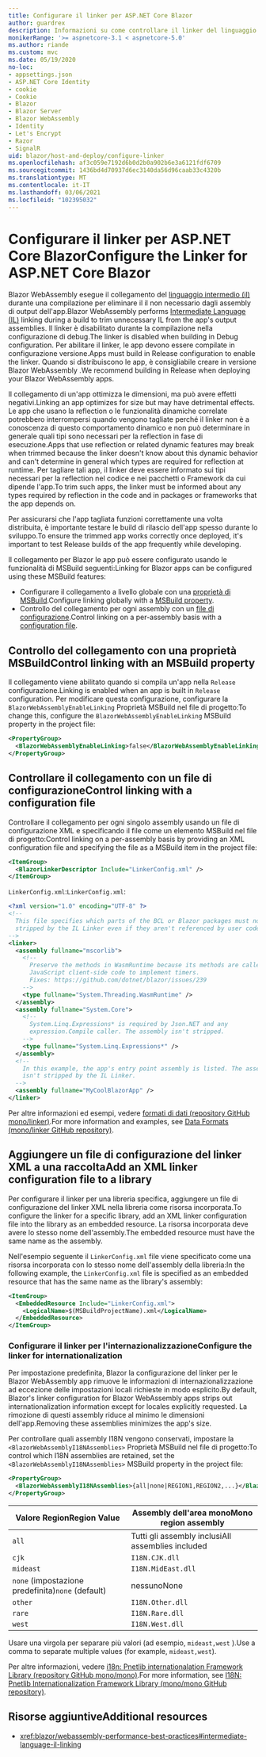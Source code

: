 ```yaml
---
title: Configurare il linker per ASP.NET Core Blazor
author: guardrex
description: Informazioni su come controllare il linker del linguaggio intermedio (IL) durante la compilazione di un' Blazor app.
monikerRange: '>= aspnetcore-3.1 < aspnetcore-5.0'
ms.author: riande
ms.custom: mvc
ms.date: 05/19/2020
no-loc:
- appsettings.json
- ASP.NET Core Identity
- cookie
- Cookie
- Blazor
- Blazor Server
- Blazor WebAssembly
- Identity
- Let's Encrypt
- Razor
- SignalR
uid: blazor/host-and-deploy/configure-linker
ms.openlocfilehash: af3c059e7192d6b0d2b0a902b6e3a6121fdf6709
ms.sourcegitcommit: 1436bd4d70937d6ec3140da56d96caab33c4320b
ms.translationtype: MT
ms.contentlocale: it-IT
ms.lasthandoff: 03/06/2021
ms.locfileid: "102395032"
---
```

# <a name="configure-the-linker-for-aspnet-core-blazor"></a><span data-ttu-id="0cfd5-103">Configurare il linker per ASP.NET Core Blazor</span><span class="sxs-lookup"><span data-stu-id="0cfd5-103">Configure the Linker for ASP.NET Core Blazor</span></span>

<span data-ttu-id="0cfd5-104">Blazor WebAssembly esegue il collegamento del [linguaggio intermedio (il)](/dotnet/standard/managed-code#intermediate-language--execution) durante una compilazione per eliminare il il non necessario dagli assembly di output dell'app.</span><span class="sxs-lookup"><span data-stu-id="0cfd5-104">Blazor WebAssembly performs [Intermediate Language (IL)](/dotnet/standard/managed-code#intermediate-language--execution) linking during a build to trim unnecessary IL from the app's output assemblies.</span></span> <span data-ttu-id="0cfd5-105">Il linker è disabilitato durante la compilazione nella configurazione di debug.</span><span class="sxs-lookup"><span data-stu-id="0cfd5-105">The linker is disabled when building in Debug configuration.</span></span> <span data-ttu-id="0cfd5-106">Per abilitare il linker, le app devono essere compilate in configurazione versione.</span><span class="sxs-lookup"><span data-stu-id="0cfd5-106">Apps must build in Release configuration to enable the linker.</span></span> <span data-ttu-id="0cfd5-107">Quando si distribuiscono le app, è consigliabile creare in versione Blazor WebAssembly .</span><span class="sxs-lookup"><span data-stu-id="0cfd5-107">We recommend building in Release when deploying your Blazor WebAssembly apps.</span></span> 

<span data-ttu-id="0cfd5-108">Il collegamento di un'app ottimizza le dimensioni, ma può avere effetti negativi.</span><span class="sxs-lookup"><span data-stu-id="0cfd5-108">Linking an app optimizes for size but may have detrimental effects.</span></span> <span data-ttu-id="0cfd5-109">Le app che usano la reflection o le funzionalità dinamiche correlate potrebbero interrompersi quando vengono tagliate perché il linker non è a conoscenza di questo comportamento dinamico e non può determinare in generale quali tipi sono necessari per la reflection in fase di esecuzione.</span><span class="sxs-lookup"><span data-stu-id="0cfd5-109">Apps that use reflection or related dynamic features may break when trimmed because the linker doesn't know about this dynamic behavior and can't determine in general which types are required for reflection at runtime.</span></span> <span data-ttu-id="0cfd5-110">Per tagliare tali app, il linker deve essere informato sui tipi necessari per la reflection nel codice e nei pacchetti o Framework da cui dipende l'app.</span><span class="sxs-lookup"><span data-stu-id="0cfd5-110">To trim such apps, the linker must be informed about any types required by reflection in the code and in packages or frameworks that the app depends on.</span></span>

<span data-ttu-id="0cfd5-111">Per assicurarsi che l'app tagliata funzioni correttamente una volta distribuita, è importante testare le build di rilascio dell'app spesso durante lo sviluppo.</span><span class="sxs-lookup"><span data-stu-id="0cfd5-111">To ensure the trimmed app works correctly once deployed, it's important to test Release builds of the app frequently while developing.</span></span>

<span data-ttu-id="0cfd5-112">Il collegamento per Blazor le app può essere configurato usando le funzionalità di MSBuild seguenti:</span><span class="sxs-lookup"><span data-stu-id="0cfd5-112">Linking for Blazor apps can be configured using these MSBuild features:</span></span>

* <span data-ttu-id="0cfd5-113">Configurare il collegamento a livello globale con una [proprietà di MSBuild](#control-linking-with-an-msbuild-property).</span><span class="sxs-lookup"><span data-stu-id="0cfd5-113">Configure linking globally with a [MSBuild property](#control-linking-with-an-msbuild-property).</span></span>
* <span data-ttu-id="0cfd5-114">Controllo del collegamento per ogni assembly con un [file di configurazione](#control-linking-with-a-configuration-file).</span><span class="sxs-lookup"><span data-stu-id="0cfd5-114">Control linking on a per-assembly basis with a [configuration file](#control-linking-with-a-configuration-file).</span></span>

## <a name="control-linking-with-an-msbuild-property"></a><span data-ttu-id="0cfd5-115">Controllo del collegamento con una proprietà MSBuild</span><span class="sxs-lookup"><span data-stu-id="0cfd5-115">Control linking with an MSBuild property</span></span>

<span data-ttu-id="0cfd5-116">Il collegamento viene abilitato quando si compila un'app nella `Release` configurazione.</span><span class="sxs-lookup"><span data-stu-id="0cfd5-116">Linking is enabled when an app is built in `Release` configuration.</span></span> <span data-ttu-id="0cfd5-117">Per modificare questa configurazione, configurare la `BlazorWebAssemblyEnableLinking` Proprietà MSBuild nel file di progetto:</span><span class="sxs-lookup"><span data-stu-id="0cfd5-117">To change this, configure the `BlazorWebAssemblyEnableLinking` MSBuild property in the project file:</span></span>

```xml
<PropertyGroup>
  <BlazorWebAssemblyEnableLinking>false</BlazorWebAssemblyEnableLinking>
</PropertyGroup>
```

## <a name="control-linking-with-a-configuration-file"></a><span data-ttu-id="0cfd5-118">Controllare il collegamento con un file di configurazione</span><span class="sxs-lookup"><span data-stu-id="0cfd5-118">Control linking with a configuration file</span></span>

<span data-ttu-id="0cfd5-119">Controllare il collegamento per ogni singolo assembly usando un file di configurazione XML e specificando il file come un elemento MSBuild nel file di progetto:</span><span class="sxs-lookup"><span data-stu-id="0cfd5-119">Control linking on a per-assembly basis by providing an XML configuration file and specifying the file as a MSBuild item in the project file:</span></span>

```xml
<ItemGroup>
  <BlazorLinkerDescriptor Include="LinkerConfig.xml" />
</ItemGroup>
```

<span data-ttu-id="0cfd5-120">`LinkerConfig.xml`:</span><span class="sxs-lookup"><span data-stu-id="0cfd5-120">`LinkerConfig.xml`:</span></span>

```xml
<?xml version="1.0" encoding="UTF-8" ?>
<!--
  This file specifies which parts of the BCL or Blazor packages must not be
  stripped by the IL Linker even if they aren't referenced by user code.
-->
<linker>
  <assembly fullname="mscorlib">
    <!--
      Preserve the methods in WasmRuntime because its methods are called by 
      JavaScript client-side code to implement timers.
      Fixes: https://github.com/dotnet/blazor/issues/239
    -->
    <type fullname="System.Threading.WasmRuntime" />
  </assembly>
  <assembly fullname="System.Core">
    <!--
      System.Linq.Expressions* is required by Json.NET and any 
      expression.Compile caller. The assembly isn't stripped.
    -->
    <type fullname="System.Linq.Expressions*" />
  </assembly>
  <!--
    In this example, the app's entry point assembly is listed. The assembly
    isn't stripped by the IL Linker.
  -->
  <assembly fullname="MyCoolBlazorApp" />
</linker>
```

<span data-ttu-id="0cfd5-121">Per altre informazioni ed esempi, vedere [formati di dati (repository GitHub mono/linker)](https://github.com/mono/linker/blob/main/docs/data-formats.md).</span><span class="sxs-lookup"><span data-stu-id="0cfd5-121">For more information and examples, see [Data Formats (mono/linker GitHub repository)](https://github.com/mono/linker/blob/main/docs/data-formats.md).</span></span>

## <a name="add-an-xml-linker-configuration-file-to-a-library"></a><span data-ttu-id="0cfd5-122">Aggiungere un file di configurazione del linker XML a una raccolta</span><span class="sxs-lookup"><span data-stu-id="0cfd5-122">Add an XML linker configuration file to a library</span></span>

<span data-ttu-id="0cfd5-123">Per configurare il linker per una libreria specifica, aggiungere un file di configurazione del linker XML nella libreria come risorsa incorporata.</span><span class="sxs-lookup"><span data-stu-id="0cfd5-123">To configure the linker for a specific library, add an XML linker configuration file into the library as an embedded resource.</span></span> <span data-ttu-id="0cfd5-124">La risorsa incorporata deve avere lo stesso nome dell'assembly.</span><span class="sxs-lookup"><span data-stu-id="0cfd5-124">The embedded resource must have the same name as the assembly.</span></span>

<span data-ttu-id="0cfd5-125">Nell'esempio seguente il `LinkerConfig.xml` file viene specificato come una risorsa incorporata con lo stesso nome dell'assembly della libreria:</span><span class="sxs-lookup"><span data-stu-id="0cfd5-125">In the following example, the `LinkerConfig.xml` file is specified as an embedded resource that has the same name as the library's assembly:</span></span>

```xml
<ItemGroup>
  <EmbeddedResource Include="LinkerConfig.xml">
    <LogicalName>$(MSBuildProjectName).xml</LogicalName>
  </EmbeddedResource>
</ItemGroup>
```

### <a name="configure-the-linker-for-internationalization"></a><span data-ttu-id="0cfd5-126">Configurare il linker per l'internazionalizzazione</span><span class="sxs-lookup"><span data-stu-id="0cfd5-126">Configure the linker for internationalization</span></span>

<span data-ttu-id="0cfd5-127">Per impostazione predefinita, Blazor la configurazione del linker per le Blazor WebAssembly app rimuove le informazioni di internazionalizzazione ad eccezione delle impostazioni locali richieste in modo esplicito.</span><span class="sxs-lookup"><span data-stu-id="0cfd5-127">By default, Blazor's linker configuration for Blazor WebAssembly apps strips out internationalization information except for locales explicitly requested.</span></span> <span data-ttu-id="0cfd5-128">La rimozione di questi assembly riduce al minimo le dimensioni dell'app.</span><span class="sxs-lookup"><span data-stu-id="0cfd5-128">Removing these assemblies minimizes the app's size.</span></span>

<span data-ttu-id="0cfd5-129">Per controllare quali assembly I18N vengono conservati, impostare la `<BlazorWebAssemblyI18NAssemblies>` Proprietà MSBuild nel file di progetto:</span><span class="sxs-lookup"><span data-stu-id="0cfd5-129">To control which I18N assemblies are retained, set the `<BlazorWebAssemblyI18NAssemblies>` MSBuild property in the project file:</span></span>

```xml
<PropertyGroup>
  <BlazorWebAssemblyI18NAssemblies>{all|none|REGION1,REGION2,...}</BlazorWebAssemblyI18NAssemblies>
</PropertyGroup>
```

| <span data-ttu-id="0cfd5-130">Valore Region</span><span class="sxs-lookup"><span data-stu-id="0cfd5-130">Region Value</span></span>     | <span data-ttu-id="0cfd5-131">Assembly dell'area mono</span><span class="sxs-lookup"><span data-stu-id="0cfd5-131">Mono region assembly</span></span>    |
| ---------------- | ----------------------- |
| `all`            | <span data-ttu-id="0cfd5-132">Tutti gli assembly inclusi</span><span class="sxs-lookup"><span data-stu-id="0cfd5-132">All assemblies included</span></span> |
| `cjk`            | `I18N.CJK.dll`          |
| `mideast`        | `I18N.MidEast.dll`      |
| <span data-ttu-id="0cfd5-133">`none` (impostazione predefinita)</span><span class="sxs-lookup"><span data-stu-id="0cfd5-133">`none` (default)</span></span> | <span data-ttu-id="0cfd5-134">nessuno</span><span class="sxs-lookup"><span data-stu-id="0cfd5-134">None</span></span>                    |
| `other`          | `I18N.Other.dll`        |
| `rare`           | `I18N.Rare.dll`         |
| `west`           | `I18N.West.dll`         |

<span data-ttu-id="0cfd5-135">Usare una virgola per separare più valori (ad esempio, `mideast,west` ).</span><span class="sxs-lookup"><span data-stu-id="0cfd5-135">Use a comma to separate multiple values (for example, `mideast,west`).</span></span>

<span data-ttu-id="0cfd5-136">Per altre informazioni, vedere [i18n: Pnetlib internationalation Framework Library (repository GitHub mono/mono)](https://github.com/mono/mono/tree/master/mcs/class/I18N).</span><span class="sxs-lookup"><span data-stu-id="0cfd5-136">For more information, see [I18N: Pnetlib Internationalization Framework Library (mono/mono GitHub repository)](https://github.com/mono/mono/tree/master/mcs/class/I18N).</span></span>

## <a name="additional-resources"></a><span data-ttu-id="0cfd5-137">Risorse aggiuntive</span><span class="sxs-lookup"><span data-stu-id="0cfd5-137">Additional resources</span></span>

* <xref:blazor/webassembly-performance-best-practices#intermediate-language-il-linking>
